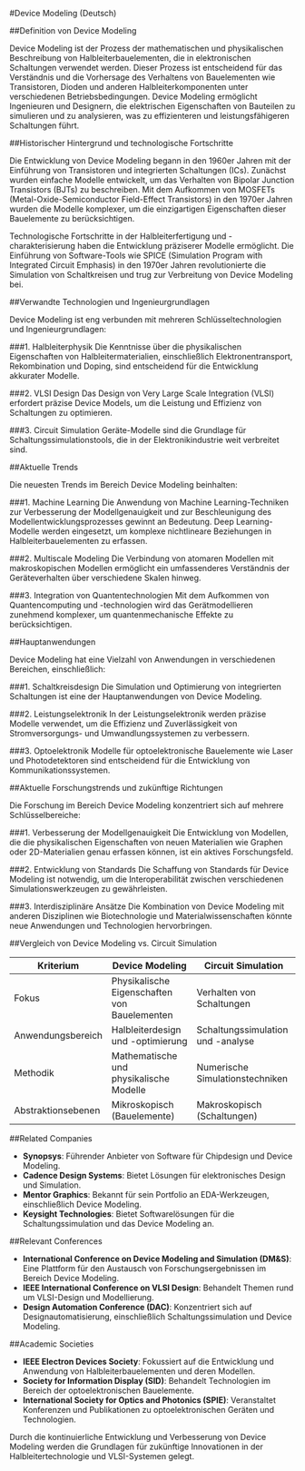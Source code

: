 #Device Modeling (Deutsch)

##Definition von Device Modeling

Device Modeling ist der Prozess der mathematischen und physikalischen Beschreibung von Halbleiterbauelementen, die in elektronischen Schaltungen verwendet werden. Dieser Prozess ist entscheidend für das Verständnis und die Vorhersage des Verhaltens von Bauelementen wie Transistoren, Dioden und anderen Halbleiterkomponenten unter verschiedenen Betriebsbedingungen. Device Modeling ermöglicht Ingenieuren und Designern, die elektrischen Eigenschaften von Bauteilen zu simulieren und zu analysieren, was zu effizienteren und leistungsfähigeren Schaltungen führt.

##Historischer Hintergrund und technologische Fortschritte

Die Entwicklung von Device Modeling begann in den 1960er Jahren mit der Einführung von Transistoren und integrierten Schaltungen (ICs). Zunächst wurden einfache Modelle entwickelt, um das Verhalten von Bipolar Junction Transistors (BJTs) zu beschreiben. Mit dem Aufkommen von MOSFETs (Metal-Oxide-Semiconductor Field-Effect Transistors) in den 1970er Jahren wurden die Modelle komplexer, um die einzigartigen Eigenschaften dieser Bauelemente zu berücksichtigen.

Technologische Fortschritte in der Halbleiterfertigung und -charakterisierung haben die Entwicklung präziserer Modelle ermöglicht. Die Einführung von Software-Tools wie SPICE (Simulation Program with Integrated Circuit Emphasis) in den 1970er Jahren revolutionierte die Simulation von Schaltkreisen und trug zur Verbreitung von Device Modeling bei.

##Verwandte Technologien und Ingenieurgrundlagen

Device Modeling ist eng verbunden mit mehreren Schlüsseltechnologien und Ingenieurgrundlagen:

###1. Halbleiterphysik
Die Kenntnisse über die physikalischen Eigenschaften von Halbleitermaterialien, einschließlich Elektronentransport, Rekombination und Doping, sind entscheidend für die Entwicklung akkurater Modelle.

###2. VLSI Design
Das Design von Very Large Scale Integration (VLSI) erfordert präzise Device Models, um die Leistung und Effizienz von Schaltungen zu optimieren.

###3. Circuit Simulation
Geräte-Modelle sind die Grundlage für Schaltungssimulationstools, die in der Elektronikindustrie weit verbreitet sind.

##Aktuelle Trends

Die neuesten Trends im Bereich Device Modeling beinhalten:

###1. Machine Learning
Die Anwendung von Machine Learning-Techniken zur Verbesserung der Modellgenauigkeit und zur Beschleunigung des Modellentwicklungsprozesses gewinnt an Bedeutung. Deep Learning-Modelle werden eingesetzt, um komplexe nichtlineare Beziehungen in Halbleiterbauelementen zu erfassen.

###2. Multiscale Modeling
Die Verbindung von atomaren Modellen mit makroskopischen Modellen ermöglicht ein umfassenderes Verständnis der Geräteverhalten über verschiedene Skalen hinweg.

###3. Integration von Quantentechnologien
Mit dem Aufkommen von Quantencomputing und -technologien wird das Gerätmodellieren zunehmend komplexer, um quantenmechanische Effekte zu berücksichtigen.

##Hauptanwendungen

Device Modeling hat eine Vielzahl von Anwendungen in verschiedenen Bereichen, einschließlich:

###1. Schaltkreisdesign
Die Simulation und Optimierung von integrierten Schaltungen ist eine der Hauptanwendungen von Device Modeling.

###2. Leistungselektronik
In der Leistungselektronik werden präzise Modelle verwendet, um die Effizienz und Zuverlässigkeit von Stromversorgungs- und Umwandlungssystemen zu verbessern.

###3. Optoelektronik
Modelle für optoelektronische Bauelemente wie Laser und Photodetektoren sind entscheidend für die Entwicklung von Kommunikationssystemen.

##Aktuelle Forschungstrends und zukünftige Richtungen

Die Forschung im Bereich Device Modeling konzentriert sich auf mehrere Schlüsselbereiche:

###1. Verbesserung der Modellgenauigkeit
Die Entwicklung von Modellen, die die physikalischen Eigenschaften von neuen Materialien wie Graphen oder 2D-Materialien genau erfassen können, ist ein aktives Forschungsfeld.

###2. Entwicklung von Standards
Die Schaffung von Standards für Device Modeling ist notwendig, um die Interoperabilität zwischen verschiedenen Simulationswerkzeugen zu gewährleisten.

###3. Interdisziplinäre Ansätze
Die Kombination von Device Modeling mit anderen Disziplinen wie Biotechnologie und Materialwissenschaften könnte neue Anwendungen und Technologien hervorbringen.

##Vergleich von Device Modeling vs. Circuit Simulation

| Kriterium                  | Device Modeling                           | Circuit Simulation                       |
|---------------------------|------------------------------------------|-----------------------------------------|
| Fokus                     | Physikalische Eigenschaften von Bauelementen | Verhalten von Schaltungen                 |
| Anwendungsbereich         | Halbleiterdesign und -optimierung       | Schaltungssimulation und -analyse       |
| Methodik                 | Mathematische und physikalische Modelle  | Numerische Simulationstechniken         |
| Abstraktionsebenen       | Mikroskopisch (Bauelemente)             | Makroskopisch (Schaltungen)             |

##Related Companies

- **Synopsys**: Führender Anbieter von Software für Chipdesign und Device Modeling.
- **Cadence Design Systems**: Bietet Lösungen für elektronisches Design und Simulation.
- **Mentor Graphics**: Bekannt für sein Portfolio an EDA-Werkzeugen, einschließlich Device Modeling.
- **Keysight Technologies**: Bietet Softwarelösungen für die Schaltungssimulation und das Device Modeling an.

##Relevant Conferences

- **International Conference on Device Modeling and Simulation (DM&S)**: Eine Plattform für den Austausch von Forschungsergebnissen im Bereich Device Modeling.
- **IEEE International Conference on VLSI Design**: Behandelt Themen rund um VLSI-Design und Modellierung.
- **Design Automation Conference (DAC)**: Konzentriert sich auf Designautomatisierung, einschließlich Schaltungssimulation und Device Modeling.

##Academic Societies

- **IEEE Electron Devices Society**: Fokussiert auf die Entwicklung und Anwendung von Halbleiterbauelementen und deren Modellen.
- **Society for Information Display (SID)**: Behandelt Technologien im Bereich der optoelektronischen Bauelemente.
- **International Society for Optics and Photonics (SPIE)**: Veranstaltet Konferenzen und Publikationen zu optoelektronischen Geräten und Technologien.

Durch die kontinuierliche Entwicklung und Verbesserung von Device Modeling werden die Grundlagen für zukünftige Innovationen in der Halbleitertechnologie und VLSI-Systemen gelegt.